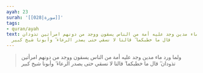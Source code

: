 ```yaml
---
ayah: 23
surah: '[[028|سورة]]'
tags:
- quran/ayah
text: ولما ورد ماء مدين وجد عليه أمة من الناس يسقون ووجد من دونهم امرأتين تذودان ۖ
  قال ما خطبكما ۖ قالتا لا نسقي حتى يصدر الرعاء ۖ وأبونا شيخ كبير
---
```

> ولما ورد ماء مدين وجد عليه أمة من الناس يسقون ووجد من دونهم امرأتين تذودان ۖ قال ما خطبكما ۖ قالتا لا نسقي حتى يصدر الرعاء ۖ وأبونا شيخ كبير

